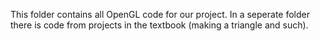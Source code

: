 This folder contains all OpenGL code for our project.
In a seperate folder there is code from projects in the textbook (making a triangle and such).
